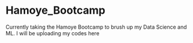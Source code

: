 # Hamoye_Bootcamp
Currently taking the Hamoye Bootcamp to brush up my Data Science and ML. I will be uploading my codes here
